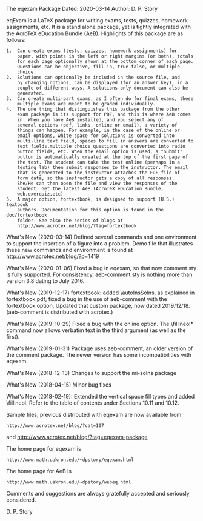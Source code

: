 The eqexam Package 
Dated: 2020-03-14
Author: D. P. Story

eqExam is a LaTeX package for writing exams, tests, quizzes,
homework assignments, etc. It is a stand alone package, yet is
tightly integrated with the AcroTeX eDucation Bundle (AeB). Highlights of
this package are as follows:

    1.  Can create exams (tests, quizzes, homework assignments) for
        paper, with points in the left or right margins (or both), totals
        for each page optionally shown at the bottom corner of each page.
        Questions can be objective, fill-in, true false, or multiple
        choice.
    2.  Solutions can optionally be included in the source file, and
        by changing options, can be displayed (for an answer key), in a
        couple of different ways. A solutions only document can also be
        generated.
    3.  Can create multi-part exams, as I often do for final exams, these
        multiple exams are meant to be graded individually.
    4.  The one thing that distinguishes this package from the other
        exam package is its support for PDF, and this is where AeB comes
        in. When you have AeB installed, and you select any of
        several options (pdf, links, online or email), a variety of
        things can happen. For example, in the case of the online or
        email options, white space for solutions is converted into
        multi-line text field, spaces to fill in answers are converted to
        text fields,multiple choice questions are converted into radio
        button fields, etc. When the email option is used, a "Submit"
        button is automatically created at the top of the first page of
        the test. The student can take the test online (perhaps in a
        testing lab) then submit responses to the instructor. The email
        that is generated to the instructor attaches the FDF file of
        form data, so the instructor gets a copy of all responses.
        She/He can then open the file and view the responses of the
        student. Get the latest AeB (AcroTeX eDucation Bundle,
        web,exerquiz,etc)
    5.  A major option, fortextbook, is designed to support (U.S.) textbook
        authors. Documentation for this option is found in the doc/fortextbook
        folder. See also the series of blogs at
        http://www.acrotex.net/blog/?tag=fortextbook

What's New (2020-03-14) Defined several commands and one environment to 
support the insertion of a figure into a problem. Demo file that illustrates 
these new commands and environment is found at 
http://www.acrotex.net/blog/?p=1419 

What's New (2020-01-06) Fixed a bug in eqexam, so that now comment.sty is 
fully supported. For consistency, aeb-comment.sty is nothing more than 
version 3.8 dating to July 2016. 

What's New (2019-12-17) fortextbook: added \autoInsSolns, as explained in 
fortextbook.pdf; fixed a bug in the use of aeb-comment with the fortextbook 
option. Updated that custom package, now dated 2019/12/18. (aeb-comment is 
distributed with acrotex.) 

What's New (2019-10-29) Fixed a bug with the online option. The  \fillineol* 
command now allows verbatim text in the third argument (as well as the 
first). 

What's New (2019-01-31) Package uses aeb-comment, an older version of the 
comment package. The newer version has some incompatibilities with eqexam. 

What's New (2018-12-13) Changes to support the mi-solns package

What's New (2018-04-15) Minor bug fixes

What's New (2018-02-19): Extended the vertical space fill types 
and added \fillineol. Refer to the table of contents under Sections 10.11
and 10.12.

Sample files, previous distributed with eqexam are now available from

    http://www.acrotex.net/blog/?cat=107
and
    http://www.acrotex.net/blog/?tag=eqexam-package

The home page for eqexam is

    http://www.math.uakron.edu/~dpstory/eqexam.html

The home page for AeB is

    http://www.math.uakron.edu/~dpstory/webeq.html

Comments and suggestions are always gratefully accepted and seriously
considered.

D. P. Story


